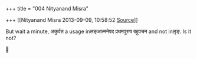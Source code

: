 +++
title = "004 Nityanand Misra"

+++
[[Nityanand Misra	2013-09-09, 10:58:52 [Source](https://groups.google.com/g/samskrita/c/u-rUn5IjaH8)]]



  

But wait a minute, अकुर्वत a usage inलङ्आत्मनेपद प्रथमपुरुष बहुवचन and not inलृङ्. Is it not?




